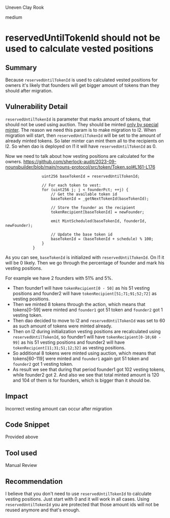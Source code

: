 Uneven Clay Rook

medium

# reservedUntilTokenId should not be used to calculate vested positions

## Summary
Because `reservedUntilTokenId` is used to calculated vested positions for owners it's likely that founders will get bigger amount of tokens than they should after migration.
## Vulnerability Detail
`reservedUntilTokenId` is parameter that marks amount of tokens, that should not be used using auction. They should be minted [only by special minter](https://github.com/sherlock-audit/2023-09-nounsbuilder/blob/main/nouns-protocol/src/token/Token.sol#L211-L217). The reason we need this param is to make migration to l2. When migration will start, then `reservedUntilTokenId` will be set to the amount of already minted tokens. So later minter can mint them all to the recipients on l2. So when dao is deployed on l1 it will have `reservedUntilTokenId` as 0.

Now we need to talk about how vesting positions are calculated for the owners.
https://github.com/sherlock-audit/2023-09-nounsbuilder/blob/main/nouns-protocol/src/token/Token.sol#L161-L176
```solidity
                uint256 baseTokenId = reservedUntilTokenId;

                // For each token to vest:
                for (uint256 j; j < founderPct; ++j) {
                    // Get the available token id
                    baseTokenId = _getNextTokenId(baseTokenId);

                    // Store the founder as the recipient
                    tokenRecipient[baseTokenId] = newFounder;

                    emit MintScheduled(baseTokenId, founderId, newFounder);

                    // Update the base token id
                    baseTokenId = (baseTokenId + schedule) % 100;
                }
            }
```
As you can see, `baseTokenId` is initialized with `reservedUntilTokenId`. On l1 it will be 0 likely. Then we go through the percentage of founder and mark his vesting positions.

For example we have 2 founders with 51% and 5%.
- Then founder1 will have `tokenRecipient[0 - 50]` as his 51 vesting positions and founder2 will have `tokenRecipient[51;71;91;52;72]` as vesting positions.
- Then we minted 8 tokens through the action, which means that tokens[0-59] were minted and `founder1` got 51 token and `founder2` got 1 vesting token.
- Then dao decided to move to l2 and `reservedUntilTokenId` was set to 60 as such amount of tokens were minted already.
- Then on l2 during initialization vesting positions are recalculated using `reservedUntilTokenId`, so founder1 will have `tokenRecipient[0-10;60 - 99]` as his 51 vesting positions and founder2 will have `tokenRecipient[11;31;51;12;32]` as vesting positions.
- So additional 8 tokens were minted using auction, which means that tokens[60-119] were minted and `founder1` again got 51 token and `founder2` got 1 vesting token.
- As result we see that during that period founder1 got 102 vesting tokens, while founder2 got 2. And also we see that total minted amount is 120 and 104 of them is for founders, which is bigger than it should be.
## Impact
Incorrect vesting amount can occur after migration
## Code Snippet
Provided above
## Tool used

Manual Review

## Recommendation
I believe that you don't need to use `reservedUntilTokenId` to calculate vesting positions. Just start with 0 and it will work in all cases. Using `reservedUntilTokenId` you are protected that those amount ids will not be reused anymore and that's enough.